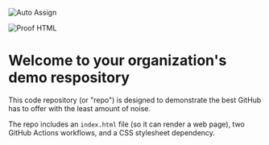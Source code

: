 ![Auto Assign](https://github.com/pwr-thesis/demo-repository/actions/workflows/auto-assign.yml/badge.svg)

![Proof HTML](https://github.com/pwr-thesis/demo-repository/actions/workflows/proof-html.yml/badge.svg)

# Welcome to your organization's demo respository
This code repository (or "repo") is designed to demonstrate the best GitHub has to offer with the least amount of noise.

The repo includes an `index.html` file (so it can render a web page), two GitHub Actions workflows, and a CSS stylesheet dependency.
